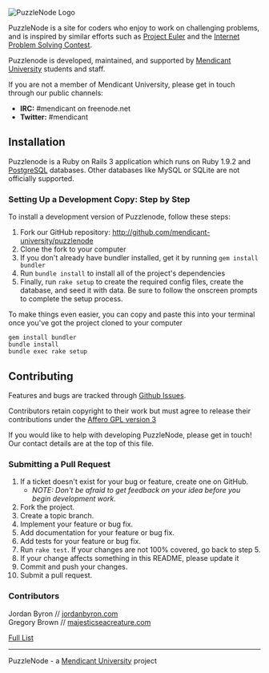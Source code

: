 ![PuzzleNode Logo](https://github.com/mendicant-original/puzzlenode/raw/master/doc/puzzlenode.png)

PuzzleNode is a site for coders who enjoy to work on challenging problems,
and is inspired by similar efforts such as
[Project Euler](http://projecteuler.net/) and the
[Internet Problem Solving Contest](http://ipsc.ksp.sk/).

Puzzlenode is developed, maintained, and supported by
[Mendicant University](http://mendicantuniversity.org) students
and staff.

If you are not a member of Mendicant University, please get in touch through our public channels:

- **IRC:** #mendicant on freenode.net
- **Twitter:** #mendicant

## Installation

Puzzlenode is a Ruby on Rails 3 application which runs on Ruby 1.9.2 and
[PostgreSQL](http://www.postgresql.org) databases. Other databases like MySQL
or SQLite are not officially supported.

### Setting Up a Development Copy: Step by Step

To install a development version of Puzzlenode, follow these steps:

1. Fork our GitHub repository: <http://github.com/mendicant-university/puzzlenode>
2. Clone the fork to your computer
3. If you don't already have bundler installed, get it by running `gem install bundler`
4. Run `bundle install` to install all of the project's dependencies
5. Finally, run `rake setup` to create the required config files, create the database, and seed it with data. Be sure to follow the onscreen prompts to complete the setup process.

To make things even easier, you can copy and paste this into your terminal once you've got the project cloned to your computer

```
gem install bundler
bundle install
bundle exec rake setup
```

## Contributing

Features and bugs are tracked through [Github Issues](https://github.com/mendicant-original/puzzlenode/issues).

Contributors retain copyright to their work but must agree to release their
contributions under the [Affero GPL version 3](http://www.gnu.org/licenses/agpl.html)

If you would like to help with developing PuzzleNode, please get in touch!
Our contact details are at the top of this file.

### Submitting a Pull Request

1. If a ticket doesn't exist for your bug or feature, create one on GitHub.
    - _NOTE: Don't be afraid to get feedback on your idea before you begin development work._
2. Fork the project.
3. Create a topic branch.
4. Implement your feature or bug fix.
5. Add documentation for your feature or bug fix.
6. Add tests for your feature or bug fix.
7. Run `rake test`. If your changes are not 100% covered, go back to step 5.
8. If your change affects something in this README, please update it
9. Commit and push your changes.
10. Submit a pull request.

### Contributors

Jordan Byron // [jordanbyron.com](http://jordanbyron.com) <br/>
Gregory Brown // [majesticseacreature.com](http://majesticseacreature.com/)

[Full List](https://github.com/mendicant-original/puzzlenode/contributors)

------

PuzzleNode - a [Mendicant University](http://mendicantuniversity.org) project
